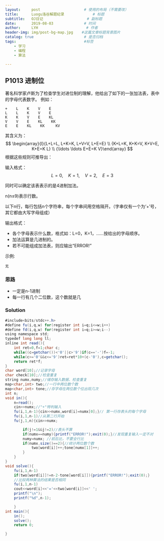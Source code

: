 ```yaml
---
layout:     post                    # 使用的布局（不需要改）
title:      Luogu洛谷解题纪录	           	# 标题 
subtitle:   OJ日记					# 副标题
date:       2019-08-03              # 时间
author:     LYH                      # 作者
header-img: img/post-bg-map.jpg    #这篇文章标题背景图片
catalog: true                       # 是否归档
tags:                               #标签
    - 学习
    - 编程
    - 算法

---
```


## P1013 进制位

著名科学家卢斯为了检查学生对进位制的理解，他给出了如下的一张加法表，表中的字母代表数字。 例如：

```
+    L    K    V    E
L    L    K    V    E
K    K    V    E    KL
V    V    E    KL    KK
E    E    KL    KK     KV
```

其含义为：
$$
\begin{array}{l}{L+L=L, L+K=K, L+V=V, L+E=E} \\ {K+L=K, K+K=V, K+V=E, K+E=K L} \\ {\ldots \ldots E+E=K V}\end{array}
$$
根据这些规则可推导出：

输入格式：$$L=0, \quad K=1, \quad V=2, \quad E=3$$

同时可以确定该表表示的是4进制加法。

n(n≤9)表示行数。

以下n行，每行包括n个字符串，每个字串间用空格隔开。（字串仅有一个为‘+’号，其它都由大写字母组成）

输出格式：

*  各个字母表示什么数，格式如：L=0，K=1，……按给出的字母顺序。
*  加法运算是几进制的。
*  若不可能组成加法表，则应输出“ERROR!”

示例:

```
无
```

### 思路

* 一定是n-1进制
* 每一行有几个二位数，这个数就是几

### Solution

```java
#include<bits/stdc++.h>
#define fu(i,q,w) for(register int i=q;i<=w;i++)
#define fd(i,q,w) for(register int i=q;i>=w;i--)
using namespace std;
typedef long long ll;
inline int read(){
    int ret=0,f=1;char c;
    while((c=getchar())<'0'||c>'9')if(c=='-')f=-1;
    while(c>='0'&&c<='9')ret=ret*10+(c-'0'),c=getchar();
    return ret*f;
}
char word[10];//记录字母 
char check[10];//检查重复 
string numx,numy;//储存输入数据、检查重复 
map<char,int> two;//一行中两位数个数 
map<char,int> tone;//存字母在两位数个位出现几次 
int n;
void in(){
    n=read();
    cin>>numx;//"+"特判输入 
    fu(i,1,n-1){cin>>numx,word[i]=numx[0];}// 第一行存表头的每个字母 
    fu(i,1,n-1)//从第二行开始 
    fu(j,1,n){cin>>numx;

        if(j!=1&&j!=2)//表头不算
        if(numx==numy){printf("ERROR!");exit(0);}//发现重复输入一定不对 
        numy=numx; //前后比，不要全行比
        if(numx.size()==2){//统计两位数个数 
            two[word[i]]++;tone[numx[1]]++;
        }
    }
}
void solve(){
    fu(i,1,n-1)
    if(two[word[i]]!=n-2-tone[word[i]]){printf("ERROR!");exit(0);}
    //比较两种算法的结果是否相同
    fu(i,1,n-1)
    cout<<word[i]<<'='<<two[word[i]]<<' ';
    printf("\n");
    printf("%d",n-1);

    }
int main(){
    in();
    solve();
    return 0; 

}
```


